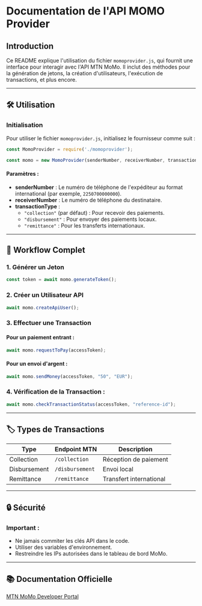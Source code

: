 # Documentation de l'API MOMO Provider

## Introduction

Ce README explique l'utilisation du fichier `momoprovider.js`, qui fournit une interface pour interagir avec l'API MTN MoMo. Il inclut des méthodes pour la génération de jetons, la création d'utilisateurs, l'exécution de transactions, et plus encore.

---

## 🛠️ Utilisation

### Initialisation

Pour utiliser le fichier `momoprovider.js`, initialisez le fournisseur comme suit :

```javascript
const MomoProvider = require('./momoprovider');

const momo = new MomoProvider(senderNumber, receiverNumber, transactionType);
```

#### Paramètres :

- **senderNumber** : Le numéro de téléphone de l'expéditeur au format international (par exemple, `2250700000000`).
- **receiverNumber** : Le numéro de téléphone du destinataire.
- **transactionType** :
  - `"collection"` (par défaut) : Pour recevoir des paiements.
  - `"disbursement"` : Pour envoyer des paiements locaux.
  - `"remittance"` : Pour les transferts internationaux.

---

## 🔄 Workflow Complet

### 1. Générer un Jeton

```javascript
const token = await momo.generateToken();
```

### 2. Créer un Utilisateur API

```javascript
await momo.createApiUser();
```

### 3. Effectuer une Transaction

#### Pour un paiement entrant :

```javascript
await momo.requestToPay(accessToken);
```

#### Pour un envoi d'argent :

```javascript
await momo.sendMoney(accessToken, "50", "EUR");
```

### 4. Vérification de la Transaction :

```javascript
await momo.checkTransactionStatus(accessToken, "reference-id");
```

---

## 🏷️ Types de Transactions

| Type          | Endpoint MTN     | Description                  |
|---------------|------------------|------------------------------|
| Collection    | `/collection`    | Réception de paiement        |
| Disbursement  | `/disbursement`  | Envoi local                  |
| Remittance    | `/remittance`    | Transfert international      |

---

## 🔒 Sécurité

### Important :

- Ne jamais commiter les clés API dans le code.
- Utiliser des variables d'environnement.
- Restreindre les IPs autorisées dans le tableau de bord MoMo.

---

## 📚 Documentation Officielle

[MTN MoMo Developer Portal](https://momodeveloper.mtn.com)